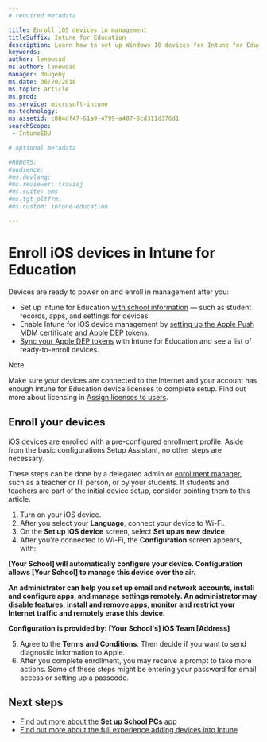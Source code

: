 ```yaml
---
# required metadata

title: Enroll iOS devices in management
titleSuffix: Intune for Education
description: Learn how to set up Windows 10 devices for Intune for Education.
keywords:
author: lenewsad
ms.author: lanewsad
manager: dougeby
ms.date: 06/20/2018
ms.topic: article
ms.prod:
ms.service: microsoft-intune
ms.technology:
ms.assetid: c884df47-61a9-4799-a407-8cd311d376d1
searchScope:
 - IntuneEDU

# optional metadata

#ROBOTS:
#audience:
#ms.devlang:
#ms.reviewer: travisj
#ms.suite: ems
#ms.tgt_pltfrm:
#ms.custom: intune-education

---
```


# Enroll iOS devices in Intune for Education

Devices are ready to power on and enroll in management after you:

* Set up Intune for Education [with school information](what-is-school-data-sync.md) — such as student records, apps, and settings for devices.
* Enable Intune for iOS device management by [setting up the Apple Push MDM certificate and Apple DEP tokens](setup-ios-device-management.md#add-an-mdm-push-certificate).
* [Sync your Apple DEP tokens](setup-ios-device-management.md#sync-managed-devices) with Intune for Education and see a list of ready-to-enroll devices.  

> [!NOTE]
> Make sure your devices are connected to the Internet and your account has enough Intune for Education device licenses to complete setup. Find out more about licensing in [Assign licenses to users](https://docs.microsoft.com/intune/get-started/start-with-a-paid-subscription-to-microsoft-intune-step-4).

## Enroll your devices
iOS devices are enrolled with a pre-configured enrollment profile. Aside from the basic configurations Setup Assistant, no other steps are necessary. 

These steps can be done by a delegated admin or [enrollment manager](add-enrollment-managers.md), such as a teacher or IT person, or by your students. If students and teachers are part of the initial device setup, consider pointing them to this article.

1. Turn on your iOS device. 
2. After you select your **Language**, connect your device to Wi-Fi.
3. On the **Set up iOS device** screen, select **Set up as new device**.
4. After you're connected to Wi-Fi, the **Configuration** screen appears, with:  

**[Your School] will automatically configure your device. Configuration allows [Your School] to manage this device over the air.**   

**An administrator can help you set up email and network accounts, install and configure apps, and manage settings remotely. An administrator may disable features, install and remove apps, monitor and restrict your Internet traffic and remotely erase this device.**  
      
**Configuration is provided by:
   [Your School's] iOS Team
   [Address]**

5. Agree to the **Terms and Conditions**. Then decide if you want to send diagnostic information to Apple.
6. After you complete enrollment, you may receive a prompt to take more actions. Some of these steps might be entering your password for email access or setting up a passcode.

## Next steps
- [Find out more about the **Set up School PCs** app](https://docs.microsoft.com/education/windows/use-set-up-school-pcs-app)
- [Find out more about the full experience adding devices into Intune](https://docs.microsoft.com/intune/deploy-use/enroll-devices-in-microsoft-intune)
